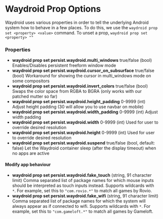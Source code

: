 # Waydroid Prop Options

Waydroid uses various properties in order to tell the underlying Android system how to behave in a few places.
To do this, we use the `waydroid prop set <property> <value>` command.
To unset a prop, `waydroid prop set <property> ""`

### Properties

* **waydroid prop set persist.waydroid.multi\_windows** true/false \(bool\) Enables/Disables persistent freeform window mode
* **waydroid prop set persist.waydroid.cursor_on_subsurface** true/false \(bool\) Workaround for showing the cursor in multi_windows mode on some compositors
* **waydroid prop set persist.waydroid.invert\_colors** true/false \(bool\) Swaps the color space from RGBA to BGRA \(only works with our patched mutter so far\)
* **waydroid prop set persist.waydroid.height\_padding** 0-9999 \(int\) Adjust height padding \(30 will allow you to use navbar on mobile\)
* **waydroid prop set persist.waydroid.width\_padding** 0-9999 \(int\) Adjust width padding
* **waydroid prop set persist.waydroid.width** 0-9999 \(int\) Used for user to override desired resolution
* **waydroid prop set persist.waydroid.height** 0-9999 \(int\) Used for user to override desired resolution
* **waydroid prop set persist.waydroid.suspend** true/false \(bool, default: false\) Let the Waydroid container sleep (after the display timeout) when no apps are active

#### Modify app behaviour
* **waydroid prop set persist.waydroid.fake_touch** (string, 91 character limit) Comma separated list of package names for which mouse inputs should be interpreted as touch inputs instead. Supports wildcards with `*`. For example, set this to `"com.rovio.*"` to match all games by Rovio.
* **waydroid prop set persist.waydroid.fake_wifi** (string, 91 character limit) Comma separated list of package names for which the system will always appear as if connected to wifi. Supports wildcards with `*`. For example, set this to `"com.gameloft.*"` to match all games by Gameloft.
